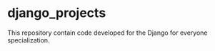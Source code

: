 # django_projects
This repository contain code developed for the Django for everyone specialization.
